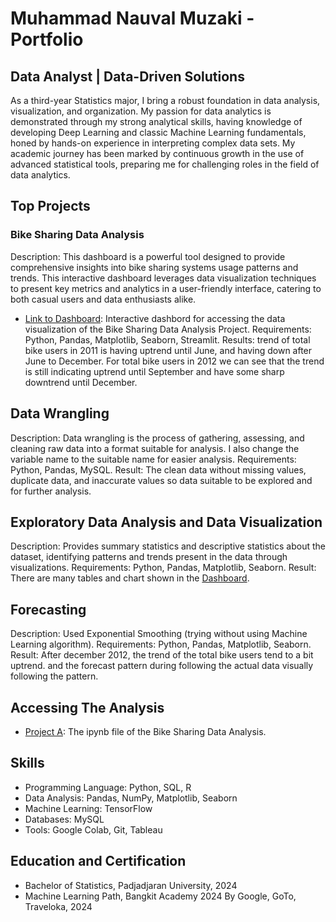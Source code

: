 # Muhammad Nauval Muzaki - Portfolio
## Data Analyst | Data-Driven Solutions

As a third-year Statistics major, I bring a robust foundation in data analysis, visualization, and organization. My passion for data analytics is demonstrated through my strong analytical skills, having knowledge of developing Deep Learning and classic Machine Learning fundamentals, honed by hands-on experience in interpreting complex data sets. My academic journey has been marked by continuous growth in the use of advanced statistical tools, preparing me for challenging roles in the field of data analytics.

## Top Projects

### Bike Sharing Data Analysis
Description: This dashboard is a powerful tool designed to provide comprehensive insights into bike sharing systems usage patterns and trends. This interactive dashboard leverages data visualization techniques to present key metrics and analytics in a user-friendly interface, catering to both casual users and data enthusiasts alike.
- [Link to Dashboard](https://dashboard-bikesharing-nauval.streamlit.app/): Interactive dashbord for accessing the data visualization of the Bike Sharing Data Analysis Project.
Requirements: Python, Pandas, Matplotlib, Seaborn, Streamlit.
Results: trend of total bike users in 2011 is having uptrend until June, and having down after June to December. For total bike users in 2012 we can see that the trend is still indicating uptrend until September and have some sharp downtrend until December.

## Data Wrangling
Description: Data wrangling is the process of gathering, assessing, and cleaning raw data into a format suitable for analysis. I also change the variable name to the suitable name for easier analysis.
Requirements: Python, Pandas, MySQL.
Result: The clean data without missing values, duplicate data, and inaccurate values so data suitable to be explored and for further analysis.

## Exploratory Data Analysis and Data Visualization
Description: Provides summary statistics and descriptive statistics about the dataset, identifying patterns and trends present in the data through visualizations.
Requirements: Python, Pandas, Matplotlib, Seaborn.
Result: There are many tables and chart shown in the [Dashboard](https://dashboard-bikesharing-nauval.streamlit.app/).

## Forecasting
Description: Used Exponential Smoothing (trying without using Machine Learning algorithm).
Requirements: Python, Pandas, Matplotlib, Seaborn.
Result: After december 2012, the trend of the total bike users tend to a bit uptrend. and the forecast pattern during following the actual data visually following the pattern.

## Accessing The Analysis

- [Project A](https://github.com/NauvalMuzaki7/Data_Analysis_Project/blob/main/notebook.ipynb): The ipynb file of the Bike Sharing Data Analysis.

## Skills

- Programming Language: Python, SQL, R
- Data Analysis: Pandas, NumPy, Matplotlib, Seaborn
- Machine Learning: TensorFlow
- Databases: MySQL
- Tools: Google Colab, Git, Tableau

## Education and Certification

- Bachelor of Statistics, Padjadjaran University, 2024
- Machine Learning Path, Bangkit Academy 2024 By Google, GoTo, Traveloka, 2024
